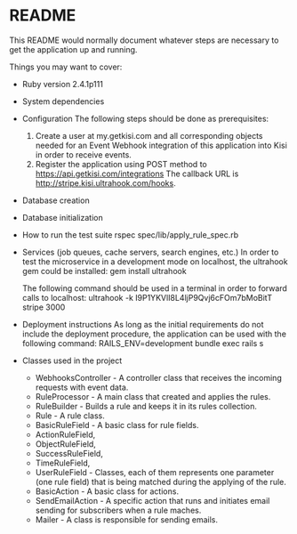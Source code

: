 # README

This README would normally document whatever steps are necessary to get the
application up and running.

Things you may want to cover:

* Ruby version
  2.4.1p111
* System dependencies

* Configuration
  The following steps should be done as prerequisites:
  1. Create a user at my.getkisi.com and all corresponding objects needed for an Event Webhook
     integration of this application into Kisi in order to receive events.
  2. Register the application using POST method to https://api.getkisi.com/integrations
     The callback URL is http://stripe.kisi.ultrahook.com/hooks.
     
* Database creation

* Database initialization

* How to run the test suite
  rspec spec/lib/apply_rule_spec.rb

* Services (job queues, cache servers, search engines, etc.)
  In order to test the microservice in a development mode on localhost, the ultrahook gem could be installed:
  gem install ultrahook
  
  The following command should be used in a terminal in order to forward calls to localhost:
  ultrahook -k I9P1YKVlI8L4ljP9Qvj6cFOm7bMoBitT stripe  3000
  
* Deployment instructions
  As long as the initial requirements do not include the deployment procedure,
  the application can be used with the following command:
  RAILS_ENV=development bundle exec rails s
  
* Classes used in the project
  * WebhooksController - A controller class that receives the incoming requests with event data.
  * RuleProcessor - A main class that created and applies the rules.
  * RuleBuilder - Builds a rule and keeps it in its rules collection.
  * Rule - A rule class.
  * BasicRuleField - A basic class for rule fields.
  * ActionRuleField,
  * ObjectRuleField,
  * SuccessRuleField,
  * TimeRuleField,
  * UserRuleField - Classes, each of them represents one parameter (one rule field) that is being
                    matched during the applying of the rule. 
  * BasicAction - A basic class for actions.
  * SendEmailAction - A specific action that runs and initiates email sending for subscribers 
                      when a rule maches. 
  * Mailer - A class is responsible for sending emails.
  

  
